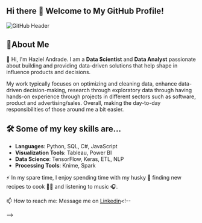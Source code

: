 ## Hi there 👋 Welcome to My GitHub Profile!

![GitHub Header](https://t3.ftcdn.net/jpg/03/74/32/50/240_F_374325002_yKm0NXdF2xg2ElWDgvu02rUOFDpq7Wkv.jpg)


## 🚀About Me
👋 Hi, I'm Haziel Andrade. I am a **Data Scientist** and **Data Analyst** passionate about building and providing data-driven solutions that help shape in influence products and decisions.

My work typically focuses on optimizing and cleaning data, enhance data-driven decision-making, research through exploratory data through having hands-on experience through projects in different sectors such as software, product and advertising/sales. Overall, making the day-to-day responsibilities of those around me a bit easier. 

## 🛠️ Some of my key skills are…
- **Languages**: Python, SQL, C#, JavaScript
- **Visualization Tools**: Tableau, Power BI
- **Data Science**: TensorFlow, Keras, ETL, NLP
- **Processing Tools**: Knime, Spark

⚡ In my spare time, I enjoy spending time with my husky 🐶 finding new recipes to cook 👨‍🍳 and listening to music 🎧. 

📫 How to reach me: Message me on [Linkedin](https://www.linkedin.com/in/hazielandrade/)<!--

-->
